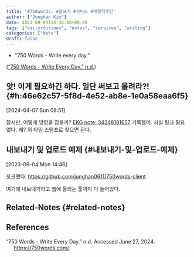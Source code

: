 ```yaml
---
title: "#750words: #글쓰기 #서비스 #데일리루틴"
author: ["Junghan Kim"]
date: 2023-09-04T14:46:00+09:00
tags: ["dailyroutines", "notes", "services", "writing"]
categories: ["Note"]
draft: false
---
```


-   "750 Words - Write every day."

(<a href="#citeproc_bib_item_1">“750 Words - Write Every Day.” n.d.</a>)


## 앗! 이게 필요하긴 하다. 일단 써보고 올려라?! {#h:46e62c57-5f8d-4e52-ab8e-1e0a58eaa6f5}

<span class="timestamp-wrapper"><span class="timestamp">[2024-04-07 Sun 08:51]</span></span>

잠시만, 어떻게 방향을 잡을까? [EKG note: 34248181657](34248181657) 기록했어. 사실 링크 필요 없다. 왜? 위 타임 스탬프로 찾으면 된다.


## 내보내기 및 업로드 예제 {#내보내기-및-업로드-예제}

<span class="timestamp-wrapper"><span class="timestamp">[2023-09-04 Mon 14:46]</span></span>

포크했다. <https://github.com/junghan0611/750words-client>

여기에 내보내기하고 웹에 올리는 툴까지 다 들어있다.


## Related-Notes {#related-notes}

## References

<style>.csl-entry{text-indent: -1.5em; margin-left: 1.5em;}</style><div class="csl-bib-body">
  <div class="csl-entry"><a id="citeproc_bib_item_1"></a>“750 Words - Write Every Day.” n.d. Accessed June 27, 2024. <a href="https://750words.com/">https://750words.com/</a>.</div>
</div>
